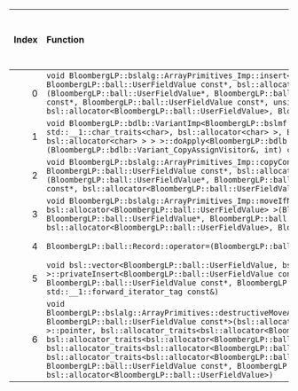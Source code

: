 |   Index | Function                                                                                                                                                                                                                                                                                                                                                                                                                                                                                                                                                                                                                                                                                                                                                      |   Difference in number of lines |   Function size difference in bytes | Disassembly                                                             |   Number of lines in assumed build | Number of bytes in assumed build   |   Number of lines in ignored build | Number of bytes in ignored build   |
|--------:|:--------------------------------------------------------------------------------------------------------------------------------------------------------------------------------------------------------------------------------------------------------------------------------------------------------------------------------------------------------------------------------------------------------------------------------------------------------------------------------------------------------------------------------------------------------------------------------------------------------------------------------------------------------------------------------------------------------------------------------------------------------------|--------------------------------:|------------------------------------:|:------------------------------------------------------------------------|-----------------------------------:|:-----------------------------------|-----------------------------------:|:-----------------------------------|
|       0 | `void BloombergLP::bslalg::ArrayPrimitives_Imp::insert<BloombergLP::ball::UserFieldValue, BloombergLP::ball::UserFieldValue const*, bsl::allocator<BloombergLP::ball::UserFieldValue> >(BloombergLP::ball::UserFieldValue*, BloombergLP::ball::UserFieldValue*, BloombergLP::ball::UserFieldValue const*, BloombergLP::ball::UserFieldValue const*, unsigned long, bsl::allocator<BloombergLP::ball::UserFieldValue>, BloombergLP::bslmf::MetaInt<0>*)`                                                                                                                                                                                                                                                                                                       |                              29 |                                 128 | [Assumed](0.assume.s.txt), [Ignored](0.none.s.txt), [Diff](0.diff.html) |                                816 | 4,302,912                          |                                688 | 4,303,536                          |
|       1 | `void BloombergLP::bdlb::VariantImp<BloombergLP::bslmf::TypeList<long long, double, bsl::basic_string<char, std::__1::char_traits<char>, bsl::allocator<char> >, BloombergLP::bdlt::DatetimeTz, bsl::vector<char, bsl::allocator<char> > > >::doApply<BloombergLP::bdlb::Variant_CopyAssignVisitor&>(BloombergLP::bdlb::Variant_CopyAssignVisitor&, int) const`                                                                                                                                                                                                                                                                                                                                                                                               |                               1 |                                   0 | [Assumed](1.assume.s.txt), [Ignored](1.none.s.txt), [Diff](1.diff.html) |                                288 | 4,300,912                          |                                288 | 4,301,008                          |
|       2 | `void BloombergLP::bslalg::ArrayPrimitives_Imp::copyConstruct<BloombergLP::ball::UserFieldValue, BloombergLP::ball::UserFieldValue const*, bsl::allocator<BloombergLP::ball::UserFieldValue> >(BloombergLP::ball::UserFieldValue*, BloombergLP::ball::UserFieldValue const*, BloombergLP::ball::UserFieldValue const*, bsl::allocator<BloombergLP::ball::UserFieldValue>, BloombergLP::bslmf::MetaInt<0>*)`                                                                                                                                                                                                                                                                                                                                                   |                             -26 |                                 -80 | [Assumed](2.assume.s.txt), [Ignored](2.none.s.txt), [Diff](2.diff.html) |                                224 | 4,302,464                          |                                304 | 4,302,928                          |
|       3 | `void BloombergLP::bslalg::ArrayPrimitives_Imp::moveIfNoexcept<BloombergLP::ball::UserFieldValue, bsl::allocator<BloombergLP::ball::UserFieldValue> >(BloombergLP::ball::UserFieldValue*, BloombergLP::ball::UserFieldValue*, BloombergLP::ball::UserFieldValue*, bsl::allocator<BloombergLP::ball::UserFieldValue>, BloombergLP::bslmf::MetaInt<0>*)`                                                                                                                                                                                                                                                                                                                                                                                                        |                             -26 |                                 -80 | [Assumed](3.assume.s.txt), [Ignored](3.none.s.txt), [Diff](3.diff.html) |                                224 | 4,302,688                          |                                304 | 4,303,232                          |
|       4 | `BloombergLP::ball::Record::operator=(BloombergLP::ball::Record const&)`                                                                                                                                                                                                                                                                                                                                                                                                                                                                                                                                                                                                                                                                                      |                             -34 |                                -128 | [Assumed](4.assume.s.txt), [Ignored](4.none.s.txt), [Diff](4.diff.html) |                                320 | 4,300,256                          |                                448 | 4,300,304                          |
|       5 | `void bsl::vector<BloombergLP::ball::UserFieldValue, bsl::allocator<BloombergLP::ball::UserFieldValue> >::privateInsert<BloombergLP::ball::UserFieldValue const*>(BloombergLP::ball::UserFieldValue const*, BloombergLP::ball::UserFieldValue const*, BloombergLP::ball::UserFieldValue const*, std::__1::forward_iterator_tag const&)`                                                                                                                                                                                                                                                                                                                                                                                                                       |                             -48 |                                -160 | [Assumed](5.assume.s.txt), [Ignored](5.none.s.txt), [Diff](5.diff.html) |                                512 | 4,301,632                          |                                672 | 4,301,728                          |
|       6 | `void BloombergLP::bslalg::ArrayPrimitives::destructiveMoveAndInsert<bsl::allocator<BloombergLP::ball::UserFieldValue>, BloombergLP::ball::UserFieldValue const*>(bsl::allocator_traits<bsl::allocator<BloombergLP::ball::UserFieldValue> >::pointer, bsl::allocator_traits<bsl::allocator<BloombergLP::ball::UserFieldValue> >::pointer*, bsl::allocator_traits<bsl::allocator<BloombergLP::ball::UserFieldValue> >::pointer, bsl::allocator_traits<bsl::allocator<BloombergLP::ball::UserFieldValue> >::pointer, bsl::allocator_traits<bsl::allocator<BloombergLP::ball::UserFieldValue> >::pointer, BloombergLP::ball::UserFieldValue const*, BloombergLP::ball::UserFieldValue const*, unsigned long, bsl::allocator<BloombergLP::ball::UserFieldValue>)` |                             -70 |                                -208 | [Assumed](6.assume.s.txt), [Ignored](6.none.s.txt), [Diff](6.diff.html) |                                320 | 4,302,144                          |                                528 | 4,302,400                          |